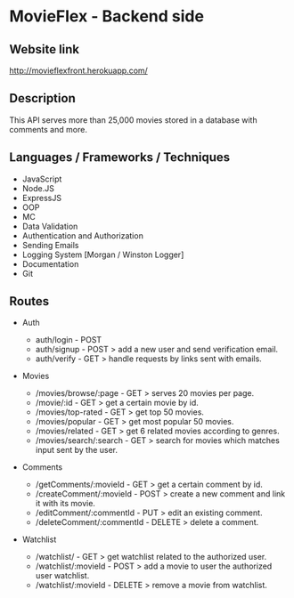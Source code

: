 # MovieFlex - Backend side

## Website link

http://movieflexfront.herokuapp.com/

## Description

This API serves more than 25,000 movies stored in a database with comments and more.

## Languages / Frameworks / Techniques

- JavaScript
- Node.JS
- ExpressJS
- OOP
- MC
- Data Validation
- Authentication and Authorization
- Sending Emails
- Logging System [Morgan / Winston Logger]
- Documentation
- Git

## Routes

- Auth

  - auth/login - POST
  - auth/signup - POST > add a new user and send verification email.
  - auth/verify - GET > handle requests by links sent with emails.

- Movies
  - /movies/browse/:page - GET > serves 20 movies per page.
  - /movie/:id - GET > get a certain movie by id.
  - /movies/top-rated - GET > get top 50 movies.
  - /movies/popular - GET > get most popular 50 movies.
  - /movies/related - GET > get 6 related movies according to genres.
  - /movies/search/:search - GET > search for movies which matches input sent by the user.
- Comments

  - /getComments/:movieId - GET > get a certain comment by id.
  - /createComment/:movieId - POST > create a new comment and link it with its movie.
  - /editComment/:commentId - PUT > edit an existing comment.
  - /deleteComment/:commentId - DELETE > delete a comment.

- Watchlist
  - /watchlist/ - GET > get watchlist related to the authorized user.
  - /watchlist/:movieId - POST > add a movie to user the authorized user watchlist.
  - /watchlist/:movieId - DELETE > remove a movie from watchlist.
